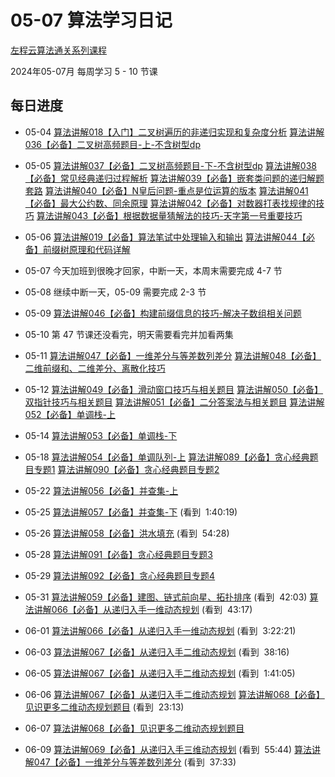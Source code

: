 # 05-07 算法学习日记

[左程云算法通关系列课程](https://space.bilibili.com/8888480/channel/seriesdetail?sid=3509640&ctype=0)

2024年05-07月 每周学习 5 - 10 节课

## 每日进度

- 05-04
[算法讲解018【入门】二叉树遍历的非递归实现和复杂度分析](https://www.bilibili.com/video/BV15P411t7e2?spm_id_from=333.880.my_history.page.click)
[算法讲解036【必备】二叉树高频题目-上-不含树型dp](https://www.bilibili.com/video/BV1Rp4y1g7ys?spm_id_from=333.880.my_history.page.click)

- 05-05
[算法讲解037【必备】二叉树高频题目-下-不含树型dp](https://www.bilibili.com/video/BV1194y16727?spm_id_from=333.880.my_history.page.click)
[算法讲解038【必备】常见经典递归过程解析](https://www.bilibili.com/video/BV19m4y1n7mo?spm_id_from=333.880.my_history.page.click)
[算法讲解039【必备】嵌套类问题的递归解题套路](https://www.bilibili.com/video/BV1JP411p7KG?spm_id_from=333.880.my_history.page.click)
[算法讲解040【必备】N皇后问题-重点是位运算的版本](https://www.bilibili.com/video/BV1gr4y1R79Z?spm_id_from=333.880.my_history.page.click)
[算法讲解041【必备】最大公约数、同余原理](https://www.bilibili.com/video/BV1Wu4y1i7m3?spm_id_from=333.880.my_history.page.click)
[算法讲解042【必备】对数器打表找规律的技巧](https://www.bilibili.com/video/BV11u4y1Q7FD?spm_id_from=333.880.my_history.page.click)
[算法讲解043【必备】根据数据量猜解法的技巧-天字第一号重要技巧](https://www.bilibili.com/video/BV1Cm4y1M72N?spm_id_from=333.880.my_history.page.click)

- 05-06
[算法讲解019【必备】算法笔试中处理输入和输出](https://www.bilibili.com/video/BV1sh4y1w7uv?spm_id_from=333.880.my_history.page.click)
[算法讲解044【必备】前缀树原理和代码详解](https://www.bilibili.com/video/BV1Yu4y1Q7vR?spm_id_from=333.880.my_history.page.click)

- 05-07
今天加班到很晚才回家，中断一天，本周末需要完成 4-7 节

- 05-08
继续中断一天，05-09 需要完成 2-3 节

- 05-09
[算法讲解046【必备】构建前缀信息的技巧-解决子数组相关问题](https://www.bilibili.com/video/BV1Sj411q7fi?spm_id_from=333.880.my_history.page.click)

- 05-10
第 47 节课还没看完，明天需要看完并加看两集

- 05-11
[算法讲解047【必备】一维差分与等差数列差分](https://www.bilibili.com/video/BV1Gp4y1E7Jp?spm_id_from=333.880.my_history.page.click)
[算法讲解048【必备】二维前缀和、二维差分、离散化技巧](https://www.bilibili.com/video/BV1Wz4y1K74C?spm_id_from=333.880.my_history.page.click)

- 05-12
[算法讲解049【必备】滑动窗口技巧与相关题目](https://www.bilibili.com/video/BV1DG411d7fh?spm_id_from=333.880.my_history.page.click)
[算法讲解050【必备】双指针技巧与相关题目](https://www.bilibili.com/video/BV1V841167Rg?spm_id_from=333.880.my_history.page.click)
[算法讲解051【必备】二分答案法与相关题目](https://www.bilibili.com/video/BV1Mh4y1P7qE?spm_id_from=333.880.my_history.page.click)
[算法讲解052【必备】单调栈-上](https://www.bilibili.com/video/BV1HH4y1X7T9?spm_id_from=333.880.my_history.page.click)

- 05-14
[算法讲解053【必备】单调栈-下](https://www.bilibili.com/video/BV1GH4y1D7TB?spm_id_from=333.880.my_history.page.click)

- 05-18
[算法讲解054【必备】单调队列-上](https://www.bilibili.com/video/BV11h4y1w7Bu?spm_id_from=333.880.my_history.page.click)
[算法讲解089【必备】贪心经典题目专题1](https://www.bilibili.com/video/BV1be41167yw?spm_id_from=333.880.my_history.page.click)
[算法讲解090【必备】贪心经典题目专题2](https://www.bilibili.com/video/BV1Rp4y1973N?spm_id_from=333.880.my_history.page.click)

- 05-22
[算法讲解056【必备】并查集-上](https://www.bilibili.com/video/BV1894y1W7Sb?spm_id_from=333.880.my_history.page.click)

- 05-25
[算法讲解057【必备】并查集-下](https://www.bilibili.com/video/BV1Ny4y1F71J?spm_id_from=333.880.my_history.page.click) (看到  1:40:19)

- 05-26
[算法讲解058【必备】洪水填充](https://www.bilibili.com/video/BV1VF411S7RH?spm_id_from=333.880.my_history.page.click) (看到  54:28)

- 05-28
[算法讲解091【必备】贪心经典题目专题3](https://www.bilibili.com/video/BV1ST4y1s7XT?spm_id_from=333.880.my_history.page.click)

- 05-29
[算法讲解092【必备】贪心经典题目专题4](https://www.bilibili.com/video/BV1MG411z7Yz?spm_id_from=333.880.my_history.page.click)

- 05-31
[算法讲解059【必备】建图、链式前向星、拓扑排序](https://www.bilibili.com/video/BV1rj411k7tS?spm_id_from=333.880.my_history.page.click) (看到  42:03)
[算法讲解066【必备】从递归入手一维动态规划](https://www.bilibili.com/video/BV1Ww41167Ac?spm_id_from=333.880.my_history.page.click) (看到  43:17)

- 06-01
[算法讲解066【必备】从递归入手一维动态规划](https://www.bilibili.com/video/BV1Ww41167Ac?spm_id_from=333.880.my_history.page.click) (看到  3:22:21)

- 06-03
[算法讲解067【必备】从递归入手二维动态规划](https://www.bilibili.com/video/BV1WQ4y1W7d1?spm_id_from=333.880.my_history.page.click) (看到  38:16)

- 06-05
[算法讲解067【必备】从递归入手二维动态规划](https://www.bilibili.com/video/BV1WQ4y1W7d1?spm_id_from=333.880.my_history.page.click) (看到  1:41:05)

- 06-06
[算法讲解067【必备】从递归入手二维动态规划](https://www.bilibili.com/video/BV1WQ4y1W7d1?spm_id_from=333.880.my_history.page.click)
[算法讲解068【必备】见识更多二维动态规划题目](https://www.bilibili.com/video/BV1cg4y1o719?spm_id_from=333.880.my_history.page.click) (看到  23:13)

- 06-07
[算法讲解068【必备】见识更多二维动态规划题目](https://www.bilibili.com/video/BV1cg4y1o719?spm_id_from=333.880.my_history.page.click)

- 06-09
[算法讲解069【必备】从递归入手三维动态规划](https://www.bilibili.com/video/BV1gM41197rM?spm_id_from=333.880.my_history.page.click) (看到  55:44)
[算法讲解047【必备】一维差分与等差数列差分](https://www.bilibili.com/video/BV1Gp4y1E7Jp?spm_id_from=333.880.my_history.page.click) (看到  37:33)

